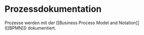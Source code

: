 # Prozessdokumentation

Prozesse werden mit der [[Business Process Model and Notation]] ([[BPMN]]) dokumentiert.